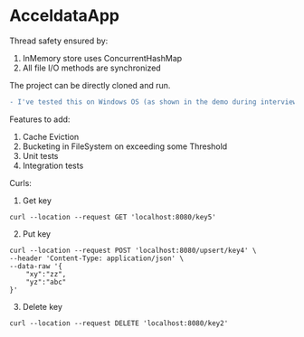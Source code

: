 # AcceldataApp
 
Thread safety ensured by:
1. InMemory store uses ConcurrentHashMap
2. All file I/O methods are synchronized

The project can be directly cloned and run.
```diff
- I've tested this on Windows OS (as shown in the demo during interview)
```

Features to add:
1. Cache Eviction
2. Bucketing in FileSystem on exceeding some Threshold
3. Unit tests
4. Integration tests

Curls:

1. Get key
```
curl --location --request GET 'localhost:8080/key5'
```

2. Put key
```
curl --location --request POST 'localhost:8080/upsert/key4' \
--header 'Content-Type: application/json' \
--data-raw '{
    "xy":"zz",
    "yz":"abc"
}'
```

3. Delete key
```
curl --location --request DELETE 'localhost:8080/key2'
```
